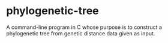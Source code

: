 # phylogenetic-tree
A command-line program in C whose purpose is to construct a phylogenetic tree from genetic distance data given as input.
